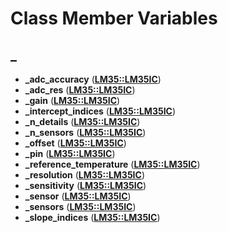 
# Class Member Variables



## _

* **\_adc\_accuracy** ([**LM35::LM35IC**](classLM35_1_1LM35IC.md))
* **\_adc\_res** ([**LM35::LM35IC**](classLM35_1_1LM35IC.md))
* **\_gain** ([**LM35::LM35IC**](classLM35_1_1LM35IC.md))
* **\_intercept\_indices** ([**LM35::LM35IC**](classLM35_1_1LM35IC.md))
* **\_n\_details** ([**LM35::LM35IC**](classLM35_1_1LM35IC.md))
* **\_n\_sensors** ([**LM35::LM35IC**](classLM35_1_1LM35IC.md))
* **\_offset** ([**LM35::LM35IC**](classLM35_1_1LM35IC.md))
* **\_pin** ([**LM35::LM35IC**](classLM35_1_1LM35IC.md))
* **\_reference\_temperature** ([**LM35::LM35IC**](classLM35_1_1LM35IC.md))
* **\_resolution** ([**LM35::LM35IC**](classLM35_1_1LM35IC.md))
* **\_sensitivity** ([**LM35::LM35IC**](classLM35_1_1LM35IC.md))
* **\_sensor** ([**LM35::LM35IC**](classLM35_1_1LM35IC.md))
* **\_sensors** ([**LM35::LM35IC**](classLM35_1_1LM35IC.md))
* **\_slope\_indices** ([**LM35::LM35IC**](classLM35_1_1LM35IC.md))




